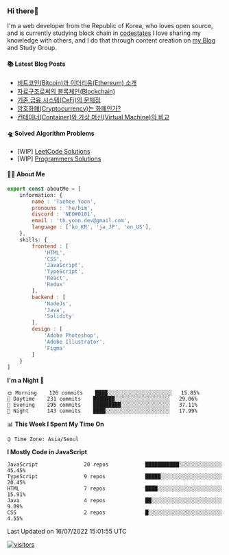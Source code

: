 ### Hi there👋
I'm a web developer from the Republic of Korea, who loves open source, and is currently studying block chain in [codestates](https://www.codestates.com/) 
I love sharing my knowledge with others, and I do that through content creation on [my Blog](https://velog.io/@thyoondev) and Study Group.

<!-- <a href="https://github.com/anuraghazra/github-readme-stats">
    <img align="center" src = "https://github-readme-stats.vercel.app/api?username=thyoondev&count_private=true&show_icons=true&include_all_commits=true&hide_border=true&hide_title=true">
</a> -->


#### 📚 Latest Blog Posts 

<!-- BLOG-POST-LIST:START -->
- [비트코인&lpar;Bitcoin&rpar;과 이더리움&lpar;Ethereum&rpar; 소개](https://velog.io/@thyoondev/%EB%B9%84%ED%8A%B8%EC%BD%94%EC%9D%B8Bitcoin%EA%B3%BC-%EC%9D%B4%EB%8D%94%EB%A6%AC%EC%9B%80Ethereum-%EC%86%8C%EA%B0%9C)
- [자료구조로써의 블록체인&lpar;Blockchain&rpar;](https://velog.io/@thyoondev/%EC%9E%90%EB%A3%8C%EA%B5%AC%EC%A1%B0%EB%A1%9C%EC%8D%A8%EC%9D%98-%EB%B8%94%EB%A1%9D%EC%B2%B4%EC%9D%B8Blockchain)
- [기존 금융 시스템&lpar;CeFi&rpar;의 문제점](https://velog.io/@thyoondev/%EA%B8%B0%EC%A1%B4-%EA%B8%88%EC%9C%B5-%EC%8B%9C%EC%8A%A4%ED%85%9CCeFi%EC%9D%98-%EB%AC%B8%EC%A0%9C%EC%A0%90)
- [암호화폐&lpar;Cryptocurrency&rpar;는 화폐인가?](https://velog.io/@thyoondev/%EC%95%94%ED%98%B8%ED%99%94%ED%8F%90Cryptocurrency%EB%8A%94-%ED%99%94%ED%8F%90%EC%9D%B8%EA%B0%80)
- [컨테이너&lpar;Container&rpar;와 가상 머신&lpar;Virtual Machine&rpar;의 비교](https://velog.io/@thyoondev/%EC%BB%A8%ED%85%8C%EC%9D%B4%EB%84%88Container%EC%99%80-%EA%B0%80%EC%83%81-%EB%A8%B8%EC%8B%A0Virtual-Machine%EC%9D%98-%EB%B9%84%EA%B5%90)
<!-- BLOG-POST-LIST:END -->

#### 🛸 Solved Algorithm Problems
- [WIP] [LeetCode Solutions](https://github.com/Google-wait/codingtest-study/tree/main/thyoondev)
- [WIP] [Programmers Solutions](https://github.com/guui-programmers/Programmers-Algorithm/tree/main/thyoondev)
#### 👨‍💻 About Me
```js
export const aboutMe = [
    information: {
        name : 'Taehee Yoon',
        pronouns : 'he/him',
        discord : 'NEO#0101',
        email : 'th.yoon.dev@gmail.com',
        language : ['ko_KR', 'ja_JP', 'en_US'],
    },
    skills: {
        frontend : [
            'HTML',
            'CSS',
            'JavaScript',
            'TypeScript',
            'React',
            'Redux'
        ],
        backend : [
            'NodeJs',
            'Java',
            'Solidity'
        ],
        design : [
            'Adobe Photoshop',
            'Adobe Illustrator',
            'Figma'
        ]
    }
]

```

<!--START_SECTION:waka-->
**I'm a Night 🦉** 

```text
🌞 Morning    126 commits    ████░░░░░░░░░░░░░░░░░░░░░   15.85% 
🌆 Daytime    231 commits    ███████░░░░░░░░░░░░░░░░░░   29.06% 
🌃 Evening    295 commits    █████████░░░░░░░░░░░░░░░░   37.11% 
🌙 Night      143 commits    ████░░░░░░░░░░░░░░░░░░░░░   17.99%

```


📊 **This Week I Spent My Time On** 

```text
⌚︎ Time Zone: Asia/Seoul

```

**I Mostly Code in JavaScript** 

```text
JavaScript               20 repos            ███████████░░░░░░░░░░░░░░   45.45% 
TypeScript               9 repos             █████░░░░░░░░░░░░░░░░░░░░   20.45% 
HTML                     7 repos             ████░░░░░░░░░░░░░░░░░░░░░   15.91% 
Java                     4 repos             ██░░░░░░░░░░░░░░░░░░░░░░░   9.09% 
CSS                      2 repos             █░░░░░░░░░░░░░░░░░░░░░░░░   4.55%

```



 Last Updated on 16/07/2022 15:01:55 UTC
<!--END_SECTION:waka-->

[![visitors](https://hits.seeyoufarm.com/api/count/incr/badge.svg?url=https%3A%2F%2Fgithub.com%2Fthyoondev%2Fthyoondev&count_bg=%230A54A2&title_bg=%23555555&icon=&icon_color=%23E7E7E7&title=hits&title=visitors&edge_flat=false)](https://hits.seeyoufarm.com)
